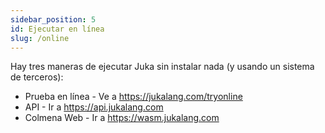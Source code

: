 ```yaml
---
sidebar_position: 5
id: Ejecutar en línea
slug: /online
---
```


Hay tres maneras de ejecutar Juka sin instalar nada (y usando un sistema de terceros):

- Prueba en línea - Ve a https://jukalang.com/tryonline
- API - Ir a https://api.jukalang.com
- Colmena Web - Ir a https://wasm.jukalang.com